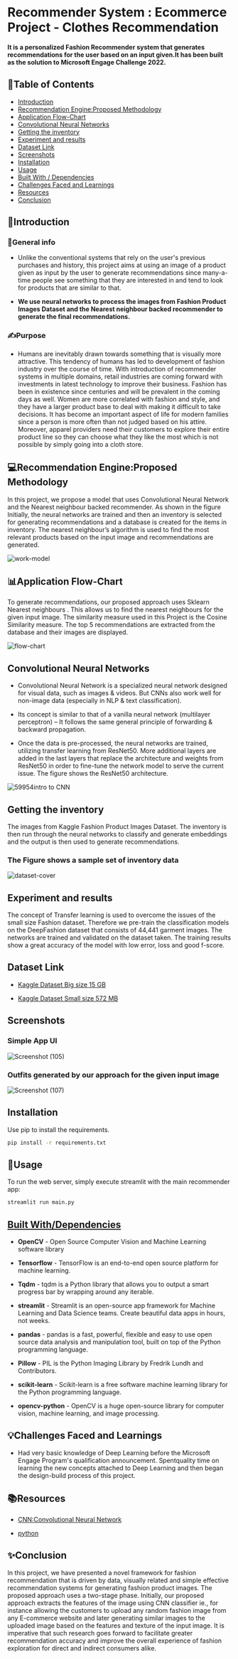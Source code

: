 
# Recommender System : Ecommerce Project - Clothes Recommendation

**It is a personalized Fashion Recommender system that generates recommendations for the user based on an input given.It has been built as the solution to Microsoft Engage Challenge 2022.**

## 📌Table of Contents
* [Introduction](#introduction)
* [Recommendation Engine:Proposed Methodology](#recommendation-engine:Proposed-methodology)
* [Application Flow-Chart](#Application-Flow-Chart)
* [Convolutional Neural Networks](#convolutional-neural-networks)
* [Getting the inventory](#getting-the-inventory)
* [Experiment and results](#Experiment-and-results)
* [Dataset Link](#dataset-link)
* [Screenshots](#screenshots)
* [Installation](#installation)
* [Usage](#usage)
* [Built With / Dependencies](#dependencies)
* [Challenges Faced and Learnings](#challenges-faced-and-learnings)
* [Resources](#resources)
* [Conclusion](#conclusion)
<!-- * [License](#license) -->



## 🚀Introduction

### 🎉General info 

- Unlike the conventional systems that rely on the user's previous purchases and history, this project aims at using an image of a product given as input by the user to generate recommendations since many-a-time people see something that they are interested in and tend to look for products that are similar to that.

-  **We use neural networks to process the images from Fashion Product Images Dataset and the Nearest neighbour backed recommender to generate the final recommendations.**


### ✍Purpose

- Humans are inevitably drawn towards something that is visually more attractive. This tendency of humans has led to development of fashion industry over the course of time. With introduction of recommender systems in multiple domains, retail industries are coming forward with investments in latest technology to improve their business. Fashion has been in existence since centuries and will be prevalent in the coming days as well. Women are more correlated with fashion and style, and they have a larger product base to deal with making it difficult to take decisions. It has become an important aspect of life for modern families since a person is more often than not judged based on his attire. Moreover, apparel providers need their customers to explore their entire product line so they can choose what they like the most which is not possible by simply going into a cloth store.




##   💻Recommendation Engine:Proposed Methodology 

In this project, we propose a model that uses Convolutional Neural Network and the Nearest 
neighbour backed recommender. As shown in the figure Initially, the neural networks are trained and then 
an inventory is selected for generating recommendations and a database is created for the items in 
inventory. The nearest neighbour’s algorithm is used to find the most relevant products based on the 
input image and recommendations are generated.

![work-model](https://user-images.githubusercontent.com/89743011/170476738-cdfcd048-8bfd-450c-ad58-20ec025d5b7c.png)


## 📊Application Flow-Chart


To generate recommendations, our proposed approach uses Sklearn Nearest neighbours . This allows us to find the nearest neighbours for the 
given input image. The similarity measure used in this Project is the Cosine Similarity measure. The top 5 
recommendations are extracted from the database and their images are displayed.

![flow-chart](https://user-images.githubusercontent.com/89743011/170476148-5c472690-675b-4907-91c4-9b9804668f6f.png)


## Convolutional Neural Networks

- Convolutional Neural Network is a specialized neural network designed for visual data, such as images & videos. But CNNs also work well for non-image data (especially in NLP & text classification).
- Its concept is similar to that of a vanilla neural network (multilayer perceptron) – It follows the same general principle of forwarding & backward propagation.
  
- Once the data is pre-processed, the neural networks are trained, utilizing transfer learning 
  from ResNet50. More additional layers are added in the last layers that replace the architecture and 
  weights from ResNet50 in order to fine-tune the network model to serve the current issue. The figure
  shows the ResNet50 architecture.



![59954intro to CNN](https://user-images.githubusercontent.com/89743011/170827497-76197e3a-e1b7-4e69-b809-9d6d076100f0.jpg)



## Getting the inventory

The images from Kaggle Fashion Product Images Dataset. The 
inventory is then run through the neural networks to classify and generate embeddings and the output 
is then used to generate recommendations. 

### The Figure shows a sample set of inventory data

![dataset-cover](https://user-images.githubusercontent.com/89743011/170478150-9204c659-06a4-48bf-8420-5fee02a3c4d3.png)



## Experiment and results

The concept of Transfer learning is used to overcome the issues of the small size Fashion dataset. 
Therefore we pre-train the classification models on the DeepFashion dataset that consists of 44,441
garment images. The networks are trained and validated on the dataset taken. The training results 
show a great accuracy of the model with low error, loss and good f-score.




## Dataset Link

 - [Kaggle Dataset Big size 15 GB](https://www.kaggle.com/datasets/paramaggarwal/fashion-product-images-dataset)

 - [Kaggle Dataset Small size 572 MB](https://www.kaggle.com/datasets/paramaggarwal/fashion-product-images-small)




## Screenshots

### Simple App UI

![Screenshot (105)](https://user-images.githubusercontent.com/89743011/170464439-56930532-6d7b-4649-b009-09eebfa5a75b.png)


### Outfits generated by our approach for the given input image

![Screenshot (107)](https://user-images.githubusercontent.com/89743011/170464638-15a88b15-fd4c-4ac6-9be5-13a72b0b31a1.png)




## Installation

Use pip to install the requirements.

~~~bash
pip install -r requirements.txt
~~~




## 📖Usage

To run the web server, simply execute streamlit with the main recommender app:

```bash
streamlit run main.py
```




## [Built With/Dependencies](dependencies)

- **OpenCV** - Open Source Computer Vision and Machine Learning software library
 
- **Tensorflow** - TensorFlow is an end-to-end open source platform for machine learning.

- **Tqdm** - tqdm is a Python library that allows you to output a smart progress bar by wrapping around any iterable.

- **streamlit** - Streamlit is an open-source app framework for Machine Learning and Data Science teams. Create beautiful data apps in hours, not weeks.

- **pandas** - pandas is a fast, powerful, flexible and easy to use open source data analysis and manipulation tool, built on top of the Python programming language.

- **Pillow** - PIL is the Python Imaging Library by Fredrik Lundh and Contributors.

- **scikit-learn** - Scikit-learn is a free software machine learning library for the Python programming language.

- **opencv-python** - OpenCV is a huge open-source library for computer vision, machine learning, and image processing.



## 💡Challenges Faced and Learnings

- Had very basic knowledge of  Deep Learning before the Microsoft Engage Program's qualification announcement. Spentquality time on learning the new concepts attached to Deep Learning and then began the design-build process of this project.



## 📚Resources


 - [CNN:Convolutional Neural Network](https://www.google.com/url?sa=i&url=https%3A%2F%2Fwww.analyticsvidhya.com%2Fblog%2F2022%2F01%2Fconvolutional-neural-network-an-overview%2F&psig=AOvVaw17iUbKlnmXbO9mjLRJ52Tk&ust=1653830434872000&source=images&cd=vfe&ved=0CAwQjRxqFwoTCODLsNOkgvgCFQAAAAAdAAAAABAK)

 - [python](https://www.pythoncheatsheet.org/)
 
 
 
## ✨Conclusion

In this project, we have presented a novel framework for fashion recommendation that is driven by data, 
visually related and simple effective recommendation systems for generating fashion product images. 
The proposed approach uses a two-stage phase. Initially, our proposed approach extracts the features 
of the image using CNN classifier ie., for instance allowing the customers to upload any random 
fashion image from any E-commerce website and later generating similar images to the uploaded image 
based on the features and texture of the input image. It is imperative that such research goes forward 
to facilitate greater recommendation accuracy and improve the overall experience of fashion 
exploration for direct and indirect consumers alike.

